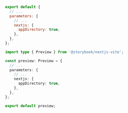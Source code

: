 ```js filename=".storybook/preview.js" renderer="react" language="js"
export default {
  // ...
  parameters: {
    // ...
    nextjs: {
      appDirectory: true,
    },
  },
};
```

```ts filename=".storybook/preview.ts" renderer="react" language="ts"
import type { Preview } from '@storybook/nextjs-vite';

const preview: Preview = {
  // ...
  parameters: {
    // ...
    nextjs: {
      appDirectory: true,
    },
  },
};

export default preview;
```
